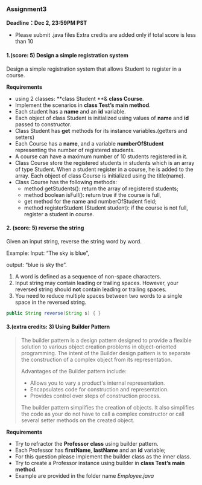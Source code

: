 <h3>Assignment3</h3>

**Deadline：Dec 2, 23:59PM PST**

+ Please submit .java files Extra credits are added only if total score is less than 10



<h4>1.(score: 5) Design a simple registration system  </h4>

 Design a simple registration system that allows Student to register in a course.

**Requirements**

+ using 2 classes: **class Student **& **class Course**. 
+ Implement the scenarios in **class Test’s main method**. 
+ Each student has a **name** and an **id** variable. 
+ Each object of class Student is initialized using values of **name** and **id** passed to constructor. 
+ Class Student has **get** methods for its instance variables.(getters and setters) 
+ Each Course has a **name**, and a variable **numberOfStudent** representing the number of registered students. 
+ A course can have a maximum number of 10 students registered in it. 
+ Class Course store the registered students in students which is an array of type Student. When a student register in a course, he is added to the array. Each object of class Course is initialized using the title(name). 
+ Class Course has the following methods: 
  + method getStudents(): return the array of registered students; 
  + method boolean isFull(): return true if the course is full, 
  + get method for the name and numberOfStudent field; 
  + method registerStudent (Student student): if the course is not full, register a student in course. 



<h4>2. (score: 5) reverse the string</h4>

Given an input string, reverse the string word by word. 

Example: Input: “The sky is blue”, 

output: “blue is sky the”.

1. A word is defined as a sequence of non-space characters.
2. Input string may contain leading or trailing spaces. However, your reversed string should **not** contain leading or trailing spaces.
3. You need to reduce multiple spaces between two words to a single space in the reversed string.

```java
public String reverse(String s) { }
```



<h4>3.(extra credits: 3) Using Builder Pattern</h4>

> The builder pattern is a design pattern designed to provide a flexible solution to various object creation problems in object-oriented programming. The intent of the Builder design pattern is to separate the construction of a complex object from its representation. 
>
> Advantages of the Builder pattern include:
>
> - Allows you to vary a product's internal representation.
> - Encapsulates code for construction and representation.
> - Provides control over steps of construction process.
>
> The builder pattern simplifies the creation of objects. It also simplifies the code as your do not have to call a complex constructor or call several setter methods on the created object.

**Requirements**

+ Try to refractor the **Professor class** using builder pattern. 
+ Each Professor has **firstName**, **lastName** and an **id** variable; 
+ For this question please implement the builder class as the inner class. 
+ Try to create a Professor instance using builder in **class Test’s main method**. 
+ Example are provided in the folder name *Employee.java*

